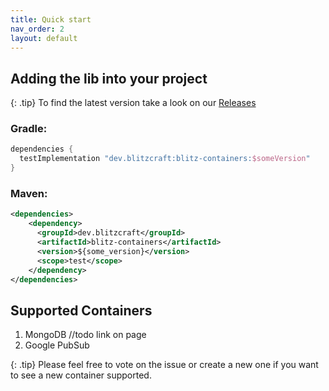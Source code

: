 ```yaml
---
title: Quick start
nav_order: 2
layout: default
---
```


## Adding the lib into your project

{: .tip}
To find the latest version take a look on our [Releases](https://github.com/Blitz-Craft/blitz-containers/releases)

### Gradle:
```groovy
dependencies {
  testImplementation "dev.blitzcraft:blitz-containers:$someVersion"
}
```
### Maven:

```xml
<dependencies>
    <dependency>
      <groupId>dev.blitzcraft</groupId>
      <artifactId>blitz-containers</artifactId>
      <version>${some_version}</version>
      <scope>test</scope>
    </dependency>
</dependencies>
``` 

## Supported Containers

1. MongoDB //todo link on page
2. Google PubSub

{: .tip}
Please feel free to vote on the issue or create a new one if you want to see a new container supported.
